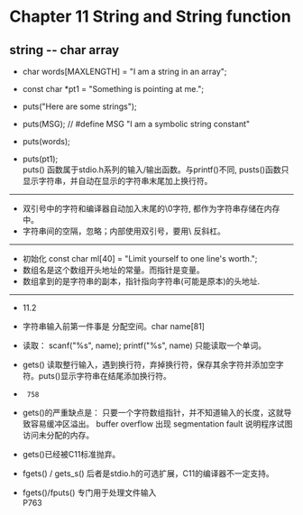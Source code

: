 #   Chapter 11 String and String function   
## string -- char array  

* char words[MAXLENGTH] = "I am a string in an array";
* const char *pt1 = "Something is pointing at me.";

* puts("Here are some strings");
* puts(MSG); // #define MSG "I am a symbolic string constant"  
* puts(words);  
* puts(pt1);  
puts() 函数属于stdio.h系列的输入/输出函数。与printf()不同, pusts()函数只显示字符串，并自动在显示的字符串末尾加上换行符。  

-----
* 双引号中的字符和编译器自动加入末尾的\0字符, 都作为字符串存储在内存中。
* 字符串间的空隔，忽略；内部使用双引号，要用\ 反斜杠。  

----
* 初始化 const char ml[40] = "Limit yourself to one line's worth.";  
* 数组名是这个数组开头地址的常量。而指针是变量。  
*  数组拿到的是字符串的副本，指针指向字符串(可能是原本)的头地址.    
-----
* 11.2  
* 字符串输入前第一件事是 分配空间。char name[81]
* 读取： scanf("%s", name);  printf("%s", name)   只能读取一个单词。
* gets() 读取整行输入，遇到换行符，弃掉换行符，保存其余字符并添加空字符。puts()显示字符串在结尾添加换行符。

*      758  
* gets()的严重缺点是： 只要一个字符数组指针，并不知道输入的长度，这就导致容易缓冲区溢出。 buffer overflow 出现 segmentation fault 说明程序试图访问未分配的内存。
* gets()已经被C11标准抛弃。

* fgets() / gets_s() 后者是stdio.h的可选扩展，C11的编译器不一定支持。

* fgets()/fputs()  专门用于处理文件输入  
P763